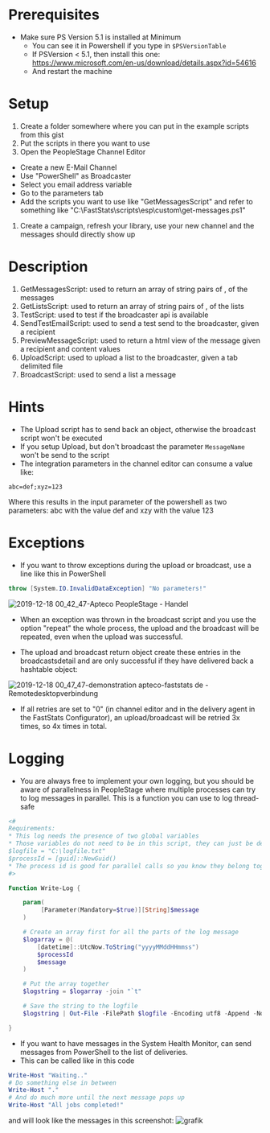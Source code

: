 # Prerequisites

* Make sure PS Version 5.1 is installed at Minimum
  * You can see it in Powershell if you type in ```$PSVersionTable```
  * If PSVersion < 5.1, then install this one: https://www.microsoft.com/en-us/download/details.aspx?id=54616
  * And restart the machine

# Setup

1. Create a folder somewhere where you can put in the example scripts from this gist
1. Put the scripts in there you want to use
1. Open the PeopleStage Channel Editor
  * Create a new E-Mail Channel
  * Use "PowerShell" as Broadcaster
  * Select you email address variable
  * Go to the parameters tab
  * Add the scripts you want to use like "GetMessagesScript" and refer to something like "C:\FastStats\scripts\esp\custom\get-messages.ps1"
1. Create a campaign, refresh your library, use your new channel and the messages should directly show up

# Description

1.	GetMessagesScript: used to return an array of string pairs of <id>,<name> of the messages
2.	GetListsScript: used to return an array of string pairs of <id>,<name> of the lists
3.	TestScript: used to test if the broadcaster api is available
4.	SendTestEmailScript: used to send a test send to the broadcaster, given a recipient
5.	PreviewMessageScript: used to return a html view of the message given a recipient and content values
6.	UploadScript: used to upload a list to the broadcaster, given a tab delimited file
7.	BroadcastScript: used to send a list a message
 
# Hints

* The Upload script has to send back an object, otherwise the broadcast script won't be executed
* If you setup Upload, but don't broadcast the parameter `MessageName` won't be send to the script
* The integration parameters in the channel editor can consume a value like:

```
abc=def;xyz=123
```
Where this results in the input parameter of the powershell as two parameters: abc with the value def and xzy with the value 123

# Exceptions

* If you want to throw exceptions during the upload or broadcast, use a line like this in PowerShell

```PowerShell
throw [System.IO.InvalidDataException] "No parameters!"  
```
![2019-12-18 00_42_47-Apteco PeopleStage - Handel](https://user-images.githubusercontent.com/14135678/71043688-4eefc900-2127-11ea-8249-8919fdd346e8.png)

* When an exception was thrown in the broadcast script and you use the option "repeat" the whole process, the upload and the broadcast will be repeated, even when the upload was successful. 

* The upload and broadcast return object create these entries in the broadcastsdetail and are only successful if they have delivered back a hashtable object:

![2019-12-18 00_47_47-demonstration apteco-faststats de - Remotedesktopverbindung](https://user-images.githubusercontent.com/14135678/71043782-a9892500-2127-11ea-8232-4c5224c4fb17.png)

* If all retries are set to "0" (in channel editor and in the delivery agent in the FastStats Configurator), an upload/broadcast will be retried 3x times, so 4x times in total.

# Logging

* You are always free to implement your own logging, but you should be aware of parallelness in PeopleStage where multiple processes can try to log messages in parallel. This is a function you can use to log thread-safe

```PowerShell
<#
Requirements:
* This log needs the presence of two global variables
* Those variables do not need to be in this script, they can just be declared like
$logfile = "C:\logfile.txt"
$processId = [guid]::NewGuid()
* The process id is good for parallel calls so you know they belong together
#>

Function Write-Log {

    param(
         [Parameter(Mandatory=$true)][String]$message
    )

    # Create an array first for all the parts of the log message
    $logarray = @(
        [datetime]::UtcNow.ToString("yyyyMMddHHmmss")
        $processId
        $message
    )

    # Put the array together
    $logstring = $logarray -join "`t"

    # Save the string to the logfile
    $logstring | Out-File -FilePath $logfile -Encoding utf8 -Append -NoClobber

}
```

* If you want to have messages in the System Health Monitor, can send messages from PowerShell to the list of deliveries. 
* This can be called like in this code
```PowerShell
Write-Host "Waiting.."
# Do something else in between
Write-Host "."
# And do much more until the next message pops up
Write-Host "All jobs completed!"
```
and will look like the messages in this screenshot:
![grafik](https://user-images.githubusercontent.com/14135678/73672999-d24c8600-46a5-11ea-85ab-35cd68fd0555.png)
